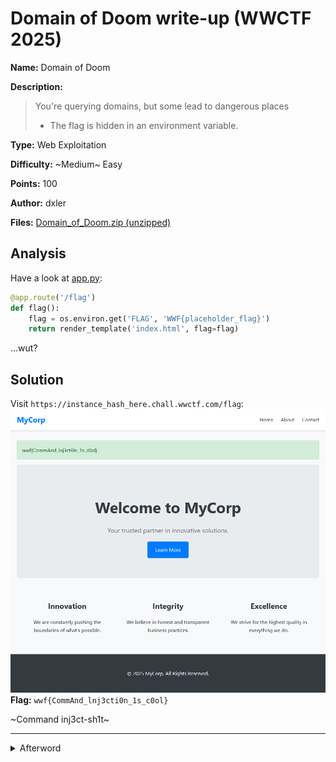 # Domain of Doom write-up (WWCTF 2025)

**Name:** Domain of Doom

**Description:**
> You're querying domains, but some lead to dangerous places
> - The flag is hidden in an environment variable.

**Type:** Web Exploitation

**Difficulty:** ~Medium~ Easy

**Points:** 100

**Author:** dxler

**Files:** [Domain_of_Doom.zip (unzipped)](/Domain%20of%20Doom/Domain%20of%20Doom)

## Analysis

Have a look at [app.py](/Domain%20of%20Doom/Domain%20of%20Doom/code/app.py):
```python
@app.route('/flag')
def flag():
    flag = os.environ.get('FLAG', 'WWF{placeholder_flag}')
    return render_template('index.html', flag=flag)
```
...wut?

## Solution

Visit `https://instance_hash_here.chall.wwctf.com/flag`:
![flag.png](/Domain%20of%20Doom/flag.png)
**Flag:** `wwf{CommAnd_lnj3cti0n_1s_c0ol}`

~Command inj3ct-sh1t~

---
<details>
<summary>Afterword</summary>

![annoucement.png](/Domain%20of%20Doom/annoucement.png)

For a proper solution, check out others' Domain of Doom Revenge write-ups.

</details>
